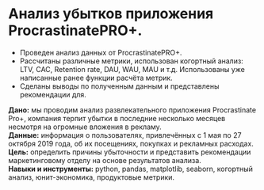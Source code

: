 # Анализ убытков приложения ProcrastinatePRO+.

- Проведен анализ данных от ProcrastinatePRO+.
- Рассчитаны различные метрики, использован когортный анализ: LTV, CAC, Retention rate, DAU, WAU, MAU и т.д. Использованы уже написанные ранее функции расчёта метрик. 
- Сделаны выводы по полученным данным и представлены рекомендации для.

**Дано:** мы проводим анализ развлекательного приложения Procrastinate Pro+, компания терпит убытки в последние несколько месяцев несмотря на огромные вложения в рекламу.\
**Данные:** информация о пользователях, привлечённых с 1 мая по 27 октября 2019 года, об их посещениях, покупках и рекламных расходах.\
**Цель:** определить причины убыточности и представить рекомендации маркетинговому отделу на основе результатов анализа.\
**Навыки и инструменты:** python, pandas, matplotlib, seaborn, когортный анализ, юнит-экономика, продуктовые метрики.
